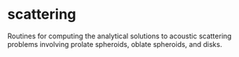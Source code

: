 scattering
==========

Routines for computing the analytical solutions to acoustic scattering problems involving prolate spheroids, oblate spheroids, and disks.
